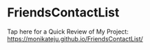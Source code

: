# FriendsContactList
Tap here for a Quick Review of My Project: https://monikateju.github.io/FriendsContactList/
